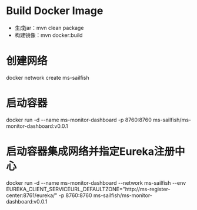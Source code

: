# Build Docker Image
 - 生成jar：mvn clean package
 - 构建镜像：mvn docker:build
 
# 创建网络
docker network create ms-sailfish
 
# 启动容器
docker run -d  --name ms-monitor-dashboard -p 8760:8760 ms-sailfish/ms-monitor-dashboard:v0.0.1

# 启动容器集成网络并指定Eureka注册中心
docker run -d  --name ms-monitor-dashboard --network ms-sailfish  --env EUREKA_CLIENT_SERVICEURL_DEFAULTZONE="http://ms-register-center:8761/eureka/"  -p 8760:8760 ms-sailfish/ms-monitor-dashboard:v0.0.1
 
  
